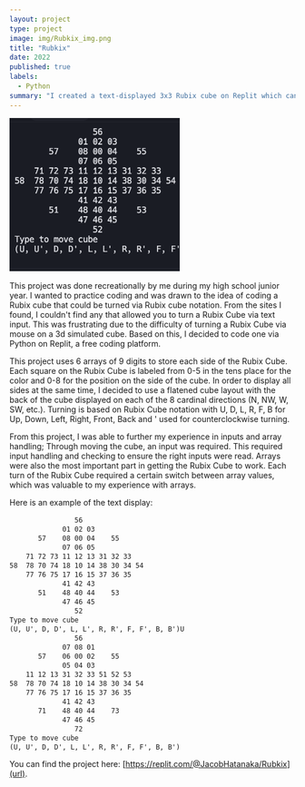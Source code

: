 ```yaml
---
layout: project
type: project
image: img/Rubkix_img.png
title: "Rubkix"
date: 2022
published: true
labels:
  - Python
summary: "I created a text-displayed 3x3 Rubix cube on Replit which can be turned in any direction via text input."
---
```


<div class="text-center p-4">
  <img width="300px" src="../img/Rubkix_img.png" class="img-thumbnail" >
</div>

This project was done recreationally by me during my high school junior year. I wanted to practice coding and was drawn to the idea of coding a Rubix cube that could be turned via Rubix cube notation. From the sites I found, I couldn't find any that allowed you to turn a Rubix Cube via text input. This was frustrating due to the difficulty of turning a Rubix Cube via mouse on a 3d simulated cube. Based on this, I decided to code one via Python on Replit, a free coding platform.

This project uses 6 arrays of 9 digits to store each side of the Rubix Cube. Each square on the Rubix Cube is labeled from 0-5 in the tens place for the color and 0-8 for the position on the side of the cube. In order to display all sides at the same time, I decided to use a flatened cube layout with the back of the cube displayed on each of the 8 cardinal directions (N, NW, W, SW, etc.). Turning is based on Rubix Cube notation with U, D, L, R, F, B for Up, Down, Left, Right, Front, Back and ' used for counterclockwise turning. 

From this project, I was able to further my experience in inputs and array handling; Through moving the cube, an input was required. This required input handling and checking to ensure the right inputs were read. Arrays were also the most important part in getting the Rubix Cube to work. Each turn of the Rubix Cube required a certain switch between array values, which was valuable to my experience with arrays.

Here is an example of the text display:

```
                56
             01 02 03
       57    08 00 04    55
             07 06 05
    71 72 73 11 12 13 31 32 33
58  78 70 74 18 10 14 38 30 34 54
    77 76 75 17 16 15 37 36 35
             41 42 43
       51    48 40 44    53
             47 46 45
                52
Type to move cube
(U, U', D, D', L, L', R, R', F, F', B, B')U
                56
             07 08 01
       57    06 00 02    55
             05 04 03
    11 12 13 31 32 33 51 52 53
58  78 70 74 18 10 14 38 30 34 54
    77 76 75 17 16 15 37 36 35
             41 42 43
       71    48 40 44    73
             47 46 45
                72
Type to move cube
(U, U', D, D', L, L', R, R', F, F', B, B')
```

You can find the project here: [https://replit.com/@JacobHatanaka/Rubkix](url).

